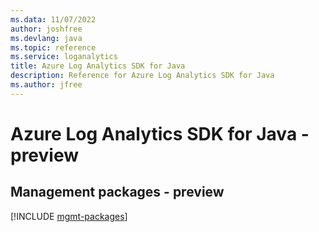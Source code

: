 ```yaml
---
ms.data: 11/07/2022
author: joshfree
ms.devlang: java
ms.topic: reference
ms.service: loganalytics
title: Azure Log Analytics SDK for Java
description: Reference for Azure Log Analytics SDK for Java
ms.author: jfree
---
```

# Azure Log Analytics SDK for Java - preview

## Management packages - preview
[!INCLUDE [mgmt-packages](log-analytics-mgmt-index.md)]